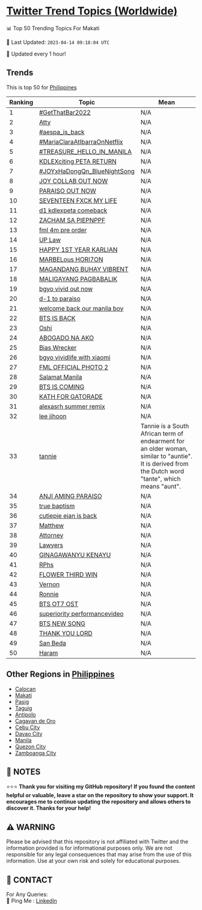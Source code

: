 [Twitter Trend Topics (Worldwide)](https://github.com/ErcinDedeoglu/Twitter-Trend-Topics)
==========


📊 Top 50 Trending Topics For Makati

📆 Last Updated: `2023-04-14 09:18:04 UTC`

🔧 Updated every 1 hour!


## Trends

This is top 50 for [Philippines](</Philippines>)

| Ranking | Topic | Mean |
| ------- | ------------ | ------------ |
| 1 | [#GetThatBar2022](http://twitter.com/search?q=%23GetThatBar2022) | N/A |
| 2 | [Atty](http://twitter.com/search?q=Atty) | N/A |
| 3 | [#aespa_is_back](http://twitter.com/search?q=%23aespa_is_back) | N/A |
| 4 | [#MariaClaraAtIbarraOnNetflix](http://twitter.com/search?q=%23MariaClaraAtIbarraOnNetflix) | N/A |
| 5 | [#TREASURE_HELLO_IN_MANILA](http://twitter.com/search?q=%23TREASURE_HELLO_IN_MANILA) | N/A |
| 6 | [KDLEXciting PETA RETURN](http://twitter.com/search?q=KDLEXciting+PETA+RETURN) | N/A |
| 7 | [#JOYxHaDongQn_BlueNightSong](http://twitter.com/search?q=%23JOYxHaDongQn_BlueNightSong) | N/A |
| 8 | [JOY COLLAB OUT NOW](http://twitter.com/search?q=JOY+COLLAB+OUT+NOW) | N/A |
| 9 | [PARAISO OUT NOW](http://twitter.com/search?q=PARAISO+OUT+NOW) | N/A |
| 10 | [SEVENTEEN FXCK MY LIFE](http://twitter.com/search?q=SEVENTEEN+FXCK+MY+LIFE) | N/A |
| 11 | [d1 kdlexpeta comeback](http://twitter.com/search?q=d1+kdlexpeta+comeback) | N/A |
| 12 | [ZACHAM SA PIEPNPPF](http://twitter.com/search?q=ZACHAM+SA+PIEPNPPF) | N/A |
| 13 | [fml 4m pre order](http://twitter.com/search?q=fml+4m+pre+order) | N/A |
| 14 | [UP Law](http://twitter.com/search?q=UP+Law) | N/A |
| 15 | [HAPPY 1ST YEAR KARLIAN](http://twitter.com/search?q=HAPPY+1ST+YEAR+KARLIAN) | N/A |
| 16 | [MARBELous HORI7ON](http://twitter.com/search?q=MARBELous+HORI7ON) | N/A |
| 17 | [MAGANDANG BUHAY VIBRENT](http://twitter.com/search?q=MAGANDANG+BUHAY+VIBRENT) | N/A |
| 18 | [MALIGAYANG PAGBABALIK](http://twitter.com/search?q=MALIGAYANG+PAGBABALIK) | N/A |
| 19 | [bgyo vivid out now](http://twitter.com/search?q=bgyo+vivid+out+now) | N/A |
| 20 | [d-1 to paraiso](http://twitter.com/search?q=d-1+to+paraiso) | N/A |
| 21 | [welcome back our manila boy](http://twitter.com/search?q=welcome+back+our+manila+boy) | N/A |
| 22 | [BTS IS BACK](http://twitter.com/search?q=BTS+IS+BACK) | N/A |
| 23 | [Oshi](http://twitter.com/search?q=Oshi) | N/A |
| 24 | [ABOGADO NA AKO](http://twitter.com/search?q=ABOGADO+NA+AKO) | N/A |
| 25 | [Bias Wrecker](http://twitter.com/search?q=Bias+Wrecker) | N/A |
| 26 | [bgyo vividlife with xiaomi](http://twitter.com/search?q=bgyo+vividlife+with+xiaomi) | N/A |
| 27 | [FML OFFICIAL PHOTO 2](http://twitter.com/search?q=FML+OFFICIAL+PHOTO+2) | N/A |
| 28 | [Salamat Manila](http://twitter.com/search?q=Salamat+Manila) | N/A |
| 29 | [BTS IS COMING](http://twitter.com/search?q=BTS+IS+COMING) | N/A |
| 30 | [KATH FOR GATORADE](http://twitter.com/search?q=KATH+FOR+GATORADE) | N/A |
| 31 | [alexasrh summer remix](http://twitter.com/search?q=alexasrh+summer+remix) | N/A |
| 32 | [lee jihoon](http://twitter.com/search?q=lee+jihoon) | N/A |
| 33 | [tannie](http://twitter.com/search?q=tannie) | Tannie is a South African term of endearment for an older woman, similar to "auntie". It is derived from the Dutch word "tante", which means "aunt". |
| 34 | [ANJI AMING PARAISO](http://twitter.com/search?q=ANJI+AMING+PARAISO) | N/A |
| 35 | [true baptism](http://twitter.com/search?q=true+baptism) | N/A |
| 36 | [cutiepie eian is back](http://twitter.com/search?q=cutiepie+eian+is+back) | N/A |
| 37 | [Matthew](http://twitter.com/search?q=Matthew) | N/A |
| 38 | [Attorney](http://twitter.com/search?q=Attorney) | N/A |
| 39 | [Lawyers](http://twitter.com/search?q=Lawyers) | N/A |
| 40 | [GINAGAWANYU KENAYU](http://twitter.com/search?q=GINAGAWANYU+KENAYU) | N/A |
| 41 | [RPhs](http://twitter.com/search?q=RPhs) | N/A |
| 42 | [FLOWER THIRD WIN](http://twitter.com/search?q=FLOWER+THIRD+WIN) | N/A |
| 43 | [Vernon](http://twitter.com/search?q=Vernon) | N/A |
| 44 | [Ronnie](http://twitter.com/search?q=Ronnie) | N/A |
| 45 | [BTS OT7 OST](http://twitter.com/search?q=BTS+OT7+OST) | N/A |
| 46 | [superiority performancevideo](http://twitter.com/search?q=superiority+performancevideo) | N/A |
| 47 | [BTS NEW SONG](http://twitter.com/search?q=BTS+NEW+SONG) | N/A |
| 48 | [THANK YOU LORD](http://twitter.com/search?q=THANK+YOU+LORD) | N/A |
| 49 | [San Beda](http://twitter.com/search?q=San+Beda) | N/A |
| 50 | [Haram](http://twitter.com/search?q=Haram) | N/A |



## Other Regions in [Philippines](</Philippines>)

* [Calocan](</Philippines/Calocan.md>)
* [Makati](</Philippines/Makati.md>)
* [Pasig](</Philippines/Pasig.md>)
* [Taguig](</Philippines/Taguig.md>)
* [Antipolo](</Philippines/Antipolo.md>)
* [Cagayan de Oro](</Philippines/Cagayan de Oro.md>)
* [Cebu City](</Philippines/Cebu City.md>)
* [Davao City](</Philippines/Davao City.md>)
* [Manila](</Philippines/Manila.md>)
* [Quezon City](</Philippines/Quezon City.md>)
* [Zamboanga City](</Philippines/Zamboanga City.md>)



## 📝 NOTES

⭐⭐⭐ **Thank you for visiting my GitHub repository! If you found the content helpful or valuable, leave a star on the repository to show your support. It encourages me to continue updating the repository and allows others to discover it. Thanks for your help!**


## ⚠️ WARNING

Please be advised that this repository is not affiliated with Twitter and the information provided is for informational purposes only. We are not responsible for any legal consequences that may arise from the use of this information. Use at your own risk and solely for educational purposes.


## 📨 CONTACT

 For Any Queries:  
            🏓 Ping Me : [LinkedIn](https://www.linkedin.com/in/ercindedeoglu/)
